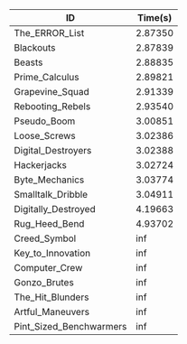 |ID|Time(s)|
|-|-|
|The_ERROR_List|2.87350|
|Blackouts|2.87839|
|Beasts|2.88835|
|Prime_Calculus|2.89821|
|Grapevine_Squad|2.91339|
|Rebooting_Rebels|2.93540|
|Pseudo_Boom|3.00851|
|Loose_Screws|3.02386|
|Digital_Destroyers|3.02388|
|Hackerjacks|3.02724|
|Byte_Mechanics|3.03774|
|Smalltalk_Dribble|3.04911|
|Digitally_Destroyed|4.19663|
|Rug_Heed_Bend|4.93702|
|Creed_Symbol|inf|
|Key_to_Innovation|inf|
|Computer_Crew|inf|
|Gonzo_Brutes|inf|
|The_Hit_Blunders|inf|
|Artful_Maneuvers|inf|
|Pint_Sized_Benchwarmers|inf|
